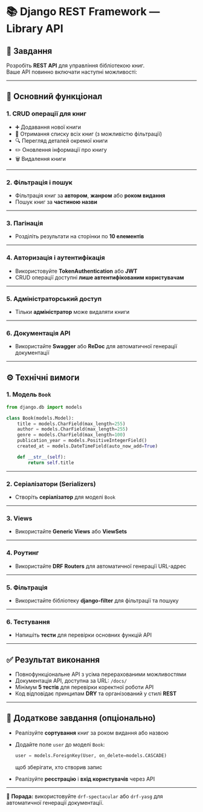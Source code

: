 
# 📚 Django REST Framework — Library API

## 🎯 Завдання

Розробіть **REST API** для управління бібліотекою книг.  
Ваше API повинно включати наступні можливості:

---

## 🧩 Основний функціонал

### 1. CRUD операції для книг
- ➕ Додавання нової книги  
- 📖 Отримання списку всіх книг (з можливістю фільтрації)  
- 🔍 Перегляд деталей окремої книги  
- ✏️ Оновлення інформації про книгу  
- 🗑️ Видалення книги  

---

### 2. Фільтрація і пошук
- Фільтрація книг за **автором**, **жанром** або **роком видання**  
- Пошук книг за **частиною назви**

---

### 3. Пагінація
- Розділіть результати на сторінки по **10 елементів**

---

### 4. Авторизація і аутентифікація
- Використовуйте **TokenAuthentication** або **JWT**  
- CRUD операції доступні **лише автентифікованим користувачам**

---

### 5. Адміністраторський доступ
- Тільки **адміністратор** може видаляти книги

---

### 6. Документація API
- Використайте **Swagger** або **ReDoc** для автоматичної генерації документації

---

## ⚙️ Технічні вимоги

### 1. Модель `Book`

```python
from django.db import models

class Book(models.Model):
    title = models.CharField(max_length=255)
    author = models.CharField(max_length=255)
    genre = models.CharField(max_length=100)
    publication_year = models.PositiveIntegerField()
    created_at = models.DateTimeField(auto_now_add=True)

    def __str__(self):
        return self.title
````

---

### 2. Серіалізатори (Serializers)

* Створіть **серіалізатор** для моделі `Book`

---

### 3. Views

* Використайте **Generic Views** або **ViewSets**

---

### 4. Роутинг

* Використайте **DRF Routers** для автоматичної генерації URL-адрес

---

### 5. Фільтрація

* Використайте бібліотеку **django-filter** для фільтрації та пошуку

---

### 6. Тестування

* Напишіть **тести** для перевірки основних функцій API

---

## ✅ Результат виконання

* Повнофункціональне API з усіма перерахованими можливостями
* Документація API, доступна за URL: `/docs/`
* Мінімум **5 тестів** для перевірки коректної роботи API
* Код відповідає принципам **DRY** та організований у стилі **REST**

---

## 🌟 Додаткове завдання (опціонально)

* Реалізуйте **сортування** книг за роком видання або назвою
* Додайте поле `user` до моделі `Book`:

  ```python
  user = models.ForeignKey(User, on_delete=models.CASCADE)
  ```

  щоб зберігати, хто створив запис
* Реалізуйте **реєстрацію** і **вхід користувачів** через API

---

🧠 **Порада:** використовуйте `drf-spectacular` або `drf-yasg` для автоматичної генерації документації.


